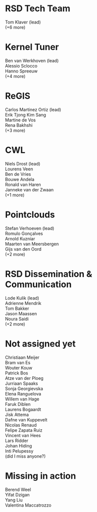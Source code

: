# RSD Tech Team

Tom Klaver (lead)   
(+6 more)

# Kernel Tuner 

Ben van Werkhoven (lead)  
Alessio Sclocco  
Hanno Spreeuw  
(+4 more)

# ReGIS 

Carlos Martinez Ortiz (lead)  
Erik Tjong Kim Sang  
Martine de Vos  
Rena Bakhshi  
(+3 more)

# CWL 

Niels Drost (lead)  
Lourens Veen  
Ben de Vries  
Bouwe Andela  
Ronald van Haren  
Janneke van der Zwaan  
(+1 more)

# Pointclouds

Stefan Verhoeven (lead)  
Romulo Gonçalves  
Arnold Kuzniar  
Maarten van Meersbergen  
Gijs van den Oord  
(+2 more)

# RSD Dissemination & Communication 

Lode Kulik (lead)  
Adrienne Mendrik  
Tom Bakker  
Jason Maassen  
Noura Saidi   
(+2 more)

# Not assigned yet

Christiaan Meijer   
Bram van Es  
Wouter Kouw  
Patrick Bos  
Atze van der Ploeg  
Jurriaan Spaaks  
Sonja Georgievska  
Elena Ranguelova  
Willem van Hage   
Faruk Diblen  
Laurens Bogaardt  
Jisk Attema  
Dafne van Kuppevelt  
Nicolas Renaud  
Felipe Zapata Ruiz  
Vincent van Hees  
Lars Ridder  
Johan Hiding   
Inti Pelupessy   
(did I miss anyone?)   


# Missing in action  

Berend Weel   
Yifat Dzigan    
Yang Liu    
Valentina Maccatrozzo  
